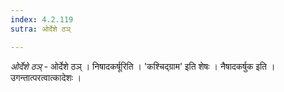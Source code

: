 ```yaml
---
index: 4.2.119
sutra: ओर्देशे ठञ्

---
```

_ओर्देशे ठञ्_ - ओर्देशे ठञ् । निषादकर्षूरिति । 'कश्चिद्ग्राम' इति शेषः । नैषादकर्षुक इति । उगन्तात्परत्वात्कादेशः । 